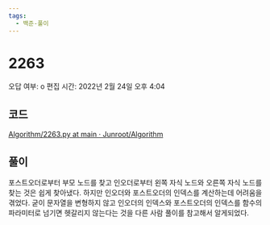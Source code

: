 ```yaml
---
tags:
  - 백준-풀이
---
```

# 2263

오답 여부: o
편집 시간: 2022년 2월 24일 오후 4:04

## 코드

[Algorithm/2263.py at main · Junroot/Algorithm](https://github.com/Junroot/Algorithm/blob/main/backjoon/2263.py)

## 풀이

포스트오더로부터 부모 노드를 찾고 인오더로부터 왼쪽 자식 노드와 오른쪽 자식 노드를 찾는 것은 쉽게 찾아냈다. 하지만 인오더와 포스트오더의 인덱스를 계산하는데 어려움을 겪었다. 굳이 문자열을 변형하지 않고 인오더의 인덱스와 포스트오더의 인덱스를 함수의 파라미터로 넘기면 헷갈리지 않는다는 것을 다른 사람 풀이를 참고해서 알게되었다.